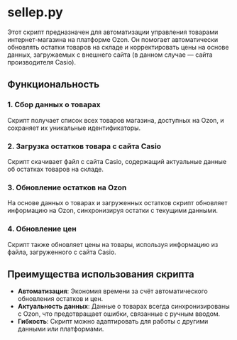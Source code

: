 # sellep.py

Этот скрипт предназначен для автоматизации управления товарами интернет-магазина на платформе Ozon. Он помогает автоматически обновлять остатки товаров на складе и корректировать цены на основе данных, загружаемых с внешнего сайта (в данном случае — сайта производителя Casio).

## Функциональность

### 1. Сбор данных о товарах
Скрипт получает список всех товаров магазина, доступных на Ozon, и сохраняет их уникальные идентификаторы. 

### 2. Загрузка остатков товара с сайта Casio
Скрипт скачивает файл с сайта Casio, содержащий актуальные данные об остатках товаров на складе. 

### 3. Обновление остатков на Ozon
На основе данных о товарах и загруженных остатков скрипт обновляет информацию на Ozon, синхронизируя остатки с текущими данными.

### 4. Обновление цен
Скрипт также обновляет цены на товары, используя информацию из файла, загруженного с сайта Casio.

## Преимущества использования скрипта

- **Автоматизация**: Экономия времени за счёт автоматического обновления остатков и цен.
- **Актуальность данных**: Данные о товарах всегда синхронизированы с Ozon, что предотвращает ошибки, связанные с ручным вводом.
- **Гибкость**: Скрипт можно адаптировать для работы с другими данными или платформами.
